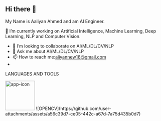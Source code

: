 
## Hi there 👋

My Name is Aaliyan Ahmed and am AI Engineer.

  🔭 I’m currently working on Artificial Intelligence, Machine Learning, Deep Learning, NLP and Computer Vision.
- 👯 I’m looking to collaborate on AI/ML/DL/CV/NLP
- 💬 Ask me about AI/ML/DL/CV/NLP
- 📫 How to reach me:aliyannew16@gmail.com
- 
LANGUAGES AND TOOLS

<img width="94" alt="app-icon" src="https://github.com/user-attachments/assets/945601e0-69b1-4170-acfe-89a4cf1effd3" />
![OPENCV](https://github.com/user-attachments/assets/a56c39d7-ce05-442c-a67d-7a75d435b0d7)


